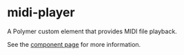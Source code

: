 midi-player
============

A Polymer custom element that provides MIDI file playback.

See the [component page](https://miztroh.github.io/midi-player/) for more information.
